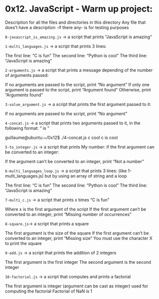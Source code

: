 # 0x12. JavaScript - Warm up project:


Description for all the files and directories in this directory
Any file that does't have a description -if there any- is for testing purposes

`0-javascript_is_amazing.js` -> a script that prints “JavaScript is amazing”


`1-multi_languages.js` -> a script that prints 3 lines:

The first line: “C is fun”
The second line: “Python is cool”
The third line: “JavaScript is amazing”


`2-arguments.js` -> a script that prints a message depending of the number of arguments passed:

If no arguments are passed to the script, print “No argument”
If only one argument is passed to the script, print “Argument found”
Otherwise, print “Arguments found”


`3-value_argument.js` -> a script that prints the first argument passed to it:

If no arguments are passed to the script, print “No argument”


`4-concat.js` -> a script that prints two arguments passed to it, in the following format: “ is ”

guillaume@ubuntu:~/0x12$ ./4-concat.js c cool
c is cool


`5-to_integer.js` ->  a script that prints My number: <first argument converted in integer> if the first argument can be converted to an integer:

If the argument can’t be converted to an integer, print “Not a number”



`6-multi_languages_loop.js` -> a script that prints 3 lines: (like 1-multi_languages.js) but by using an array of string and a loop

The first line: “C is fun”
The second line: “Python is cool”
The third line: “JavaScript is amazing”


`7-multi_c.js` -> a script that prints x times “C is fun”

Where x is the first argument of the script
If the first argument can’t be converted to an integer, print “Missing number of occurrences”


`8-square.js`-> a script that prints a square

The first argument is the size of the square
If the first argument can’t be converted to an integer, print “Missing size”
You must use the character X to print the square


`9-add.js` -> a script that prints the addition of 2 integers

The first argument is the first integer
The second argument is the second integer


`10-factorial.js` -> a script that computes and prints a factorial

The first argument is integer (argument can be cast as integer) used for computing the factorial
Factorial of NaN is 1

